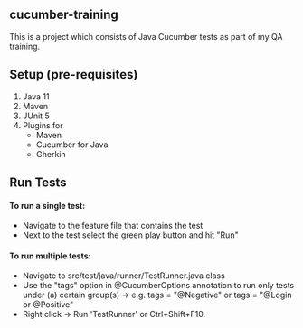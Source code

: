 ## cucumber-training

This is a project which consists of Java Cucumber tests as part of my QA training.

## Setup (pre-requisites)

1. Java 11
2. Maven
3. JUnit 5
4. Plugins for
	- Maven
	- Cucumber for Java
	- Gherkin

## Run Tests

#### To run a single test:
- Navigate to the feature file that contains the test
- Next to the test select the green play button and hit "Run"

#### To run multiple tests:
- Navigate to src/test/java/runner/TestRunner.java class
- Use the "tags" option in @CucumberOptions annotation to run only tests under (a) certain group(s) -> e.g. tags = "@Negative" or tags = "@Login or @Positive"
- Right click -> Run 'TestRunner' or Ctrl+Shift+F10.